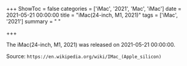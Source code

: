 +++
ShowToc = false
categories = ['iMac', '2021', 'Mac', 'iMac']
date = 2021-05-21 00:00:00
title = "iMac(24-inch, M1, 2021)"
tags = ['iMac', '2021']
summary = " "

+++

The iMac(24-inch, M1, 2021) was released on 2021-05-21 00:00:00.

Source: `https://en.wikipedia.org/wiki/IMac_(Apple_silicon)`
